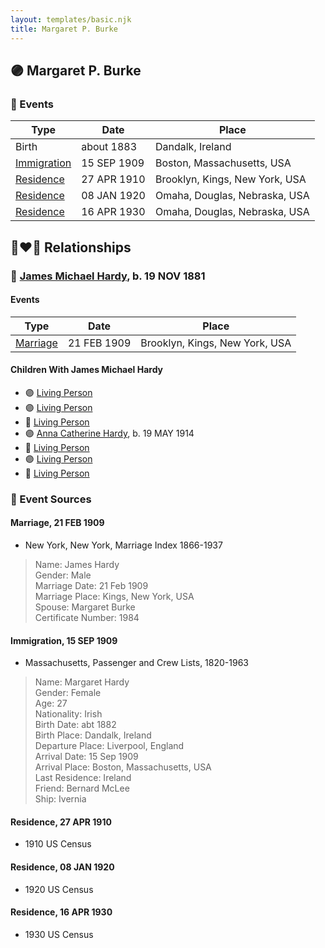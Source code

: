 ```yaml
---
layout: templates/basic.njk
title: Margaret P. Burke
---
```

## 🟣 Margaret P. Burke

### 📆 Events

Type | Date | Place
------ | ------ | ------
Birth | about 1883 | Dandalk, Ireland
[Immigration](#event-event-0) | 15 SEP 1909 | Boston, Massachusetts, USA
[Residence](#event-event-1) | 27 APR 1910 | Brooklyn, Kings, New York, USA
[Residence](#event-event-2) | 08 JAN 1920 | Omaha, Douglas, Nebraska, USA
[Residence](#event-event-3) | 16 APR 1930 | Omaha, Douglas, Nebraska, USA

## 👩‍❤️‍👨 Relationships

### 🔵 [James Michael Hardy](/people/1/11204316), b. 19 NOV 1881

#### Events

Type | Date | Place
------ | ------ | ------
[Marriage](#event-family-0-event-0) | 21 FEB 1909 | Brooklyn, Kings, New York, USA
#### Children With James Michael Hardy
* 🟣 [Living Person](/people/6/66419672)
* 🟣 [Living Person](/people/1/10368480)
* 🔵 [Living Person](/people/8/82881883)
* 🟣 [Anna Catherine Hardy](/people/2/25919759), b. 19 MAY 1914
* 🔵 [Living Person](/people/8/8915192)
* 🟣 [Living Person](/people/6/66380348)
* 🔵 [Living Person](/people/8/88206475)
### 📰 Event Sources

#### <a id="event-family-0-event-0"></a> Marriage, 21 FEB 1909
* New York, New York, Marriage Index 1866-1937
>   
  > Name: James Hardy  
  > Gender: Male  
  > Marriage Date: 21 Feb 1909  
  > Marriage Place: Kings, New York, USA  
  > Spouse: Margaret Burke  
  > Certificate Number: 1984

#### <a id="event-event-0"></a> Immigration, 15 SEP 1909
* Massachusetts, Passenger and Crew Lists, 1820-1963
>   
  > Name: Margaret Hardy  
  > Gender: Female  
  > Age: 27  
  > Nationality: Irish  
  > Birth Date: abt 1882  
  > Birth Place: Dandalk, Ireland  
  > Departure Place: Liverpool, England  
  > Arrival Date: 15 Sep 1909  
  > Arrival Place: Boston, Massachusetts, USA  
  > Last Residence: Ireland  
  > Friend: Bernard McLee  
  > Ship: Ivernia

#### <a id="event-event-1"></a> Residence, 27 APR 1910
* 1910 US Census

#### <a id="event-event-2"></a> Residence, 08 JAN 1920
* 1920 US Census

#### <a id="event-event-3"></a> Residence, 16 APR 1930
* 1930 US Census